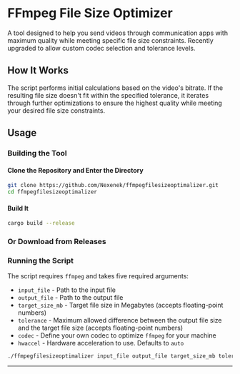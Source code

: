 # FFmpeg File Size Optimizer

A tool designed to help you send videos through communication apps with maximum quality while meeting specific file size constraints. Recently upgraded to allow custom codec selection and tolerance levels.

## How It Works

The script performs initial calculations based on the video's bitrate. If the resulting file size doesn't fit within the specified tolerance, it iterates through further optimizations to ensure the highest quality while meeting your desired file size constraints.

## Usage

### Building the Tool

#### Clone the Repository and Enter the Directory
```bash
git clone https://github.com/Nexenek/ffmpegfilesizeoptimalizer.git
cd ffmpegfilesizeoptimalizer
```

#### Build It
```bash
cargo build --release
```

### Or Download from Releases

### Running the Script

The script requires `ffmpeg` and takes five required arguments:
- `input_file` - Path to the input file
- `output_file` - Path to the output file
- `target_size_mb` - Target file size in Megabytes (accepts floating-point numbers)
- `tolerance` - Maximum allowed difference between the output file size and the target file size (accepts floating-point numbers)
- `codec` - Define your own codec to optimize `ffmpeg` for your machine
- `hwaccel` - Hardware acceleration to use. Defaults to `auto`

```bash
./ffmpegfilesizeoptimalizer input_file output_file target_size_mb tolerance codec hwaccel
```

---